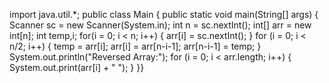 import java.util.*;
public class Main {
    public static void main(String[] args) {
        Scanner sc = new Scanner(System.in);
        int n = sc.nextInt();
        int[] arr = new int[n];
        int temp,i;
        for(i = 0; i < n; i++) {
            arr[i] = sc.nextInt();
        }
            for (i = 0; i < n/2; i++) {
                temp = arr[i];
                arr[i] = arr[n-i-1];
                arr[n-i-1] = temp;
                } 
            System.out.println("Reversed Array:");
        for (i = 0; i < arr.length; i++) {
                    System.out.print(arr[i] + " ");
    }
}}
